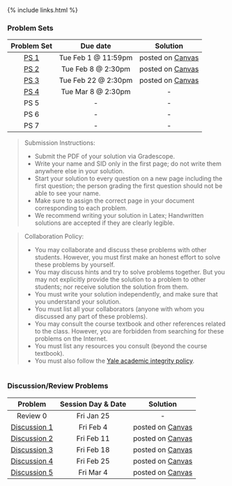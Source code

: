 {% include links.html %}

### Problem Sets

|  Problem Set|    Due date        | Solution |
| :---:       |   :----:           |  :----:  |
| [PS 1](files/pset/PS1.pdf)        |  Tue Feb 1 @ 11:59pm| posted on [Canvas](https://yale.instructure.com/courses/73872)|
| [PS 2](files/pset/PS2new.pdf)     |  Tue Feb 8 @ 2:30pm| posted on [Canvas](https://yale.instructure.com/courses/73872)|
| [PS 3](files/pset/PS3.pdf)        |  Tue Feb 22 @ 2:30pm| posted on [Canvas](https://yale.instructure.com/courses/73872)  |
| [PS 4](files/pset/PS4.pdf)       |   Tue Mar 8 @ 2:30pm        |  -        |
| PS 5        |          -          | -
| PS 6        |          -           |-          |
| PS 7        |          -           |-          |


> Submission Instructions:
> * Submit the PDF of your solution via Gradescope.
> * Write your name and SID only in the first page; do not write them anywhere else in your solution.
> * Start your solution to every question on a new page including the first question; the person
grading the first question should not be able to see your name. 
> * Make sure to assign the correct page in your document corresponding to each problem.
> * We recommend writing your solution in Latex; Handwritten solutions are accepted if they are clearly legible.


> Collaboration Policy:
> * You may collaborate and discuss these problems with other students. However, you must first make an honest effort to solve these problems
by yourself. 
> * You may discuss hints and try to solve problems together. But you may not explicitly provide the solution to a problem to other students; nor receive solution the solution from them.
> * You must write your solution independently, and make sure that you understand your solution.
> * You must list all your collaborators (anyone with whom you discussed any part of these problems).
> * You may consult the course textbook and other references related to the class. However, you are forbidden from searching for these problems on the Internet.
> * You must list any resources you consult (beyond the course textbook).
> * You must also follow the [Yale academic integrity policy](/https://nam12.safelinks.protection.outlook.com/?url=http%3A%2F%2Fcatalog.yale.edu%2Fundergraduate-regulations%2Fregulations%2Facademic-dishonesty%2F&amp;data=04%7C01%7Cinyoung.shin%40yale.edu%7C4bf776d64aa040e55e2b08d9dc4d6935%7Cdd8cbebb21394df8b4114e3e87abeb5c%7C0%7C0%7C637783050146558528%7CUnknown%7CTWFpbGZsb3d8eyJWIjoiMC4wLjAwMDAiLCJQIjoiV2luMzIiLCJBTiI6Ik1haWwiLCJXVCI6Mn0%3D%7C2000&amp;sdata=HMK12mLsDu0deTy59mdukXXqx1lX8fgPtoYmPYJB0xI%3D&amp;reserved=0}YY).

<h1></h1>
<p></p>

### Discussion/Review Problems

|  Problem  | Session Day & Date | Solution |
| :---:     |   :----:      |  :----:  |
|  Review 0  | Fri Jan 25 |  - |
|  [Discussion 1](files/pset/Dis1New.pdf) | Fri Feb 4  | posted on [Canvas](https://yale.instructure.com/courses/73872)|
|  [Discussion 2](files/pset/Disc2.pdf)| Fri Feb 11  | posted on [Canvas](https://yale.instructure.com/courses/73872)|
| [Discussion 3](files/pset/Disc3.pdf)| Fri Feb 18  | posted on [Canvas](https://yale.instructure.com/courses/73872)|
| [Discussion 4](files/pset/Disc4.pdf)| Fri Feb 25  | posted on [Canvas](https://yale.instructure.com/courses/73872)|
| [Discussion 5](files/pset/Disc5.pdf)| Fri Mar 4  | posted on [Canvas](https://yale.instructure.com/courses/73872) |








&nbsp;&nbsp;&nbsp;


